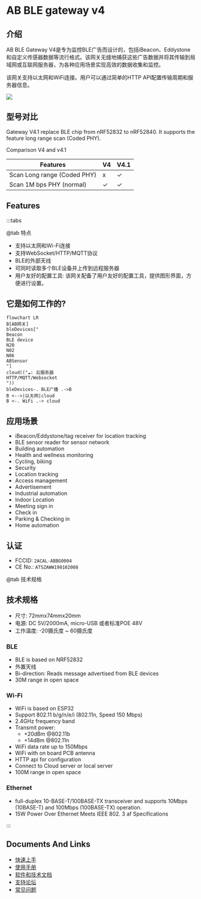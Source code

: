 # AB BLE gateway v4 #

## 介绍

AB BLE Gateway V4是专为监控BLE广告而设计的，包括iBeacon、Eddystone和自定义传感器数据等流行格式。该网关无缝地捕获这些广告数据并将其传输到局域网或互联网服务器，为各种应用场景实现高效的数据收集和监控。

该网关支持以太网和WiFi连接。用户可以通过简单的HTTP API配置传输周期和服务器信息。

<img src="https://i1.aprbrother.com/gateway41.jpg-640.jpg">

## 型号对比 ##

Gateway V4.1 replace BLE chip from nRF52832 to nRF52840. It supports the feature long range scan (Coded PHY).

Comparison V4 and v4.1

| Features                       | V4  | V4.1   |
| ------------------------------ | --- | ------ |
| Scan Long range (Coded PHY)    | x   | ✓      |
| Scan 1M bps PHY (normal)       | ✓   | ✓      |

## Features

:::tabs

@tab 特点

- 支持以太网和Wi-Fi连接
- 支持WebSocket/HTTP/MQTT协议
- BLE的外部天线
- 可同时读取多个BLE设备并上传到远程服务器
- 用户友好的配置工具: 该网关配备了用户友好的配置工具，提供图形界面，方便进行设置。

## 它是如何工作的? ##

```mermaid
flowchart LR
B[AB网关]
bleDevices["
Beacon
BLE device
N20
N02
N06
ABSensor
"]
cloud(("☁️: 云服务器
HTTP/MQTT/Websocket
"))
bleDevices-. BLE广播 .->B
B <-->|以太网|cloud
B <-. WiFi .-> cloud
```
## 应用场景

  - iBeacon/Eddystone/tag receiver for location tracking
  - BLE sensor reader for sensor network
  - Building automation
  - Health and wellness monitoring
  - Cycling, biking
  - Security
  - Location tracking
  - Access management
  - Advertisement
  - Industrial automation
  - Indoor Location
  - Meeting sign in
  - Check in
  - Parking & Checking in
  - Home automation

## 认证

* FCCID: `2ACAL-ABBG0004`
* CE No.: `ATSZAWW190102008`

@tab 技术规格

## 技术规格 ##

- 尺寸: 72mmx74mmx20mm
- 电源: DC 5V/2000mA, micro-USB 或者标准POE 48V
- 工作温度: -20摄氏度 ~ 60摄氏度

### BLE

- BLE is based on NRF52832 
- 外置天线
- Bi-direction: Reads message advertised from BLE devices 
- 30M range in open space

### Wi-Fi

  - WiFi is based on ESP32
  - Support 802.11 b/g/n/e/i (802.11n, Speed 150 Mbps)
  - 2.4GHz frequency band
  - Transmit power:
      - \+20dBm @802.11b
      - \+14dBm @802.11n
  - WiFi data rate up to 150Mbps
  - WiFi with on board PCB antenna
  - HTTP api for configuration
  - Connect to Cloud server or local server
  - 100M range in open space

### Ethernet

  - full-duplex 10-BASE-T/100BASE-TX transceiver and supports 10Mbps
    (10BASE-T) and 100Mbps (100BASE-TX) operation.
  - 15W Power Over Ethernet Meets IEEE 802. 3 af Specifications

:::

## Documents And Links

- [快速上手](Quick_Start_For_AB_BLE_Gateway_V4.md)
- [使用手册](User_Guide_For_AB_BLE_Gateway_V4.md)
- [软件和技术文档](Software_AB_BLE_Gateway_V4.md)
- [支持论坛](http://bbs.aprbrother.com/c/wifi)
- [常见问题](FAQ_For_AB_BLE_Gateway_V4.md)

